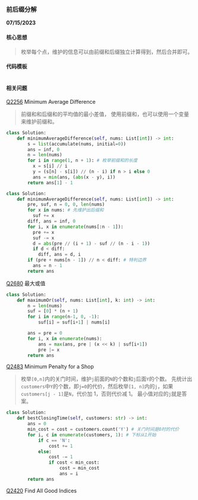 ### 前后缀分解

**07/15/2023**

#### 核心思想

> 枚举每个点，维护的信息可以由前缀和后缀独立计算得到，然后合并即可。

#### 代码模板

```python

```

#### 相关问题

[Q2256] Minimum Average Difference

> 前缀和和后缀和的平均值的最小差值， 使用前缀和，也可以使用一个变量来维护前缀和。

```python
class Solution:
    def minimumAverageDifference(self, nums: List[int]) -> int:
        s = list(accumulate(nums, initial=0))
        ans = inf, 0
        n = len(nums)
        for i in range(1, n + 1): # 枚举前缀和的长度
          x = s[i] // i
          y = (s[n] - s[i]) // (n - i) if n > i else 0
          ans = min(ans, (abs(x - y), i))
        return ans[1] - 1
```

```python
class Solution:
    def minimumAverageDifference(self, nums: List[int]) -> int:
        pre, suf, n = 0, 0, len(nums)
        for x in nums: # 先维护出后缀和
          suf += x
        diff, ans = inf, 0
        for i, x in enumerate(nums[:n - 1]):
          pre += x
          suf -= x
          d = abs(pre // (i + 1) - suf // (n - i - 1))
          if d < diff:
            diff, ans = d, i
        if (pre + nums[n - 1]) // n < diff: # 特判边界
          ans = n - 1
        return ans
```

[Q2680] 最大或值

```python
class Solution:
    def maximumOr(self, nums: List[int], k: int) -> int:
        n = len(nums)
        suf = [0] * (n + 1)
        for i in range(n-1, 0, -1):
            suf[i] = suf[i+1] | nums[i]

        ans = pre = 0
        for i, x in enumerate(nums):
            ans = max(ans, pre | (x << k) | suf[i+1])
            pre |= x
        return ans
```

[Q2483] Minimum Penalty for a Shop

> 枚举`[0,n]`内的关门时间，维护`j`前面的`N`的个数和`j`后面`Y`的个数。
> 先统计出`customers`中`Y`的个数，即`j=0`的代价，然后枚举`[1, n]`内的`j`，如果`customers[j - 1]`是`N`，代价加 1，否则代价减 1。
> 最小值对应的`j`就是答案。

```python
class Solution:
    def bestClosingTime(self, customers: str) -> int:
        ans = 0
        min_cost = cost = customers.count('Y') # 关门时间是0时的代价
        for i, c in enumerate(customers, 1): # 下标从1开始
            if c == 'N':
                cost += 1
            else:
                cost -= 1
                if cost < min_cost:
                    cost = min_cost
                    ans = i
        return ans
```

[Q2420] Find All Good Indices

>

```python

```

[//]: #
[Q2680]: https://leetcode.cn/problems/maximum-or/description/
[Q238]: https://leetcode-cn.com/problems/product-of-array-except-self/
[Q2256]: https://leetcode.com/problems/minimum-average-difference/description/
[Q2483]: https://leetcode.com/problems/minimum-penalty-for-a-shop/
[Q2420]: https://leetcode.com/problems/find-all-good-indices/description/

[Q2167]:
[Q2484]:
[Q2552]:
[Q2565]:
